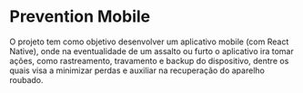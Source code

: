 # Prevention Mobile
O projeto tem como objetivo desenvolver um aplicativo mobile (com React Native), onde na eventualidade de um assalto ou furto o aplicativo ira tomar ações, como rastreamento, travamento e backup do dispositivo, dentre os quais visa a minimizar perdas e auxiliar na recuperação do aparelho roubado.
